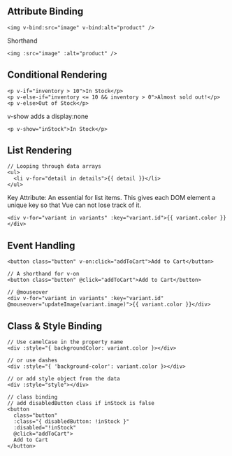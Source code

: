## Attribute Binding
```
<img v-bind:src="image" v-bind:alt="product" />
```

Shorthand
```
<img :src="image" :alt="product" />
```


## Conditional Rendering
```
<p v-if="inventory > 10">In Stock</p>
<p v-else-if="inventory <= 10 && inventory > 0">Almost sold out!</p>
<p v-else>Out of Stock</p>
```

v-show adds a display:none
```
<p v-show="inStock">In Stock</p>
```

## List Rendering
```
// Looping through data arrays
<ul>
  <li v-for="detail in details">{{ detail }}</li>
</ul>
```

Key Attribute: An essential for list items. This gives each DOM element a unique key so that Vue can not lose track of it.
```
<div v-for="variant in variants" :key="variant.id">{{ variant.color }}</div>
```

## Event Handling
```
<button class="button" v-on:click="addToCart">Add to Cart</button>

// A shorthand for v-on
<button class="button" @click="addToCart">Add to Cart</button>

// @mouseover
<div v-for="variant in variants" :key="variant.id" @mouseover="updateImage(variant.image)">{{ variant.color }}</div>
```

## Class & Style Binding
```
// Use camelCase in the property name
<div :style="{ backgroundColor: variant.color }></div>

// or use dashes
<div :style="{ 'background-color': variant.color }></div>

// or add style object from the data
<div :style="style"></div>

// class binding
// add disabledButton class if inStock is false
<button 
  class="button" 
  :class="{ disabledButton: !inStock }" 
  :disabled="!inStock" 
  @click="addToCart">
  Add to Cart
</button>
```